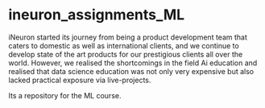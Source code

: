 # ineuron_assignments_ML

iNeuron started its journey from being a product development team that caters to domestic as well as international clients, and we continue to develop state of the art products 
for our prestigious clients all over the world. However, we realised the shortcomings in the field Ai education and realised that data science education was not only 
very expensive but also lacked practical exposure via live-projects.

Its a repository for the ML course.
